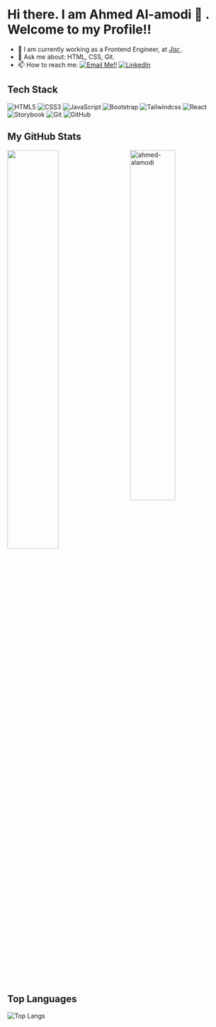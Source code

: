# Hi there. I am Ahmed Al-amodi 👋 . Welcome to my Profile!!

- 🔭 I am currently working as a Frontend Engineer, at <a href="https://www.jisr.net/" target="_blank" title="Jisr"> Jisr </a>.
- 💬 Ask me about: HTML, CSS,  Git.
- 📫 How to reach me: <a href="mailto:amodi.ahmedaziz@gmail.com">![Email Me!!](https://img.shields.io/badge/Gmail-D14836?style=flat&logo=gmail&logoColor=white)</a> 
<a href="https://www.linkedin.com/in/ahmed-alamodi">![LinkedIn](https://img.shields.io/badge/LinkedIn-0077B5?style=flat&logo=LinkedIn&logoColor=white)</a>


## Tech Stack
<p>
  <img alt="HTML5" src="https://img.shields.io/badge/-HTML5-E34F26?logo=html5&logoColor=white"/>
  <img alt="CSS3" src="https://img.shields.io/badge/css3-%231572B6.svg?style=for-the-badge&logo=css3&logoColor=white"/>
  <img alt="JavaScript" src="https://img.shields.io/badge/javascript-%23323330.svg?style=for-the-badge&logo=javascript&logoColor=%23F7DF1E"/>
  <img alt="Bootstrap" src="https://img.shields.io/badge/-Bootstrap-563D7C?logo=bootstrap"/>
  <img alt="Tailwindcss" src="https://img.shields.io/badge/tailwindcss-%2338B2AC.svg?style=for-the-badge&logo=tailwind-css&logoColor=white"/>
  <img alt="React" src="https://img.shields.io/badge/react-%2320232a.svg?style=for-the-badge&logo=react&logoColor=%2361DAFB"/>
  <img alt="Storybook" src="https://img.shields.io/badge/-Storybook-FF4785?style=for-the-badge&logo=storybook&logoColor=white"/>

  <img alt="Git" src="https://img.shields.io/badge/-Git-black?logo=git"/>
  <img alt="GitHub" src="https://img.shields.io/badge/-GitHub-181717?logo=github"/>
</p>

## My GitHub Stats

 <img src="https://github-readme-stats.vercel.app/api?username=ahmed-alamodi&show_icons=true&theme=gotham" alt="ahmed-alamodi" width="45%" align="right"/>
 <img  src="https://github-readme-streak-stats.herokuapp.com/?user=ahmed-alamodi&theme=dark" width="48%" >
 
## Top Languages
  
  ![Top Langs](https://github-readme-stats.vercel.app/api/top-langs/?username=ahmed-alamodi&layout=compact)
  
